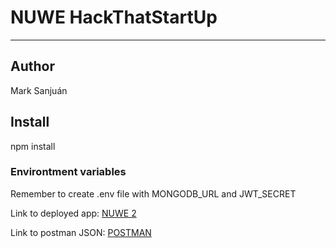 # NUWE HackThatStartUp
---
## Author
Mark Sanjuán

## Install
npm install

### Environtment variables
Remember to create .env file with MONGODB_URL and JWT_SECRET

Link to deployed app: [NUWE 2](https://nuwe2-nea.herokuapp.com/)

Link to postman JSON: [POSTMAN](https://nuwe2-nea.herokuapp.com/test)
